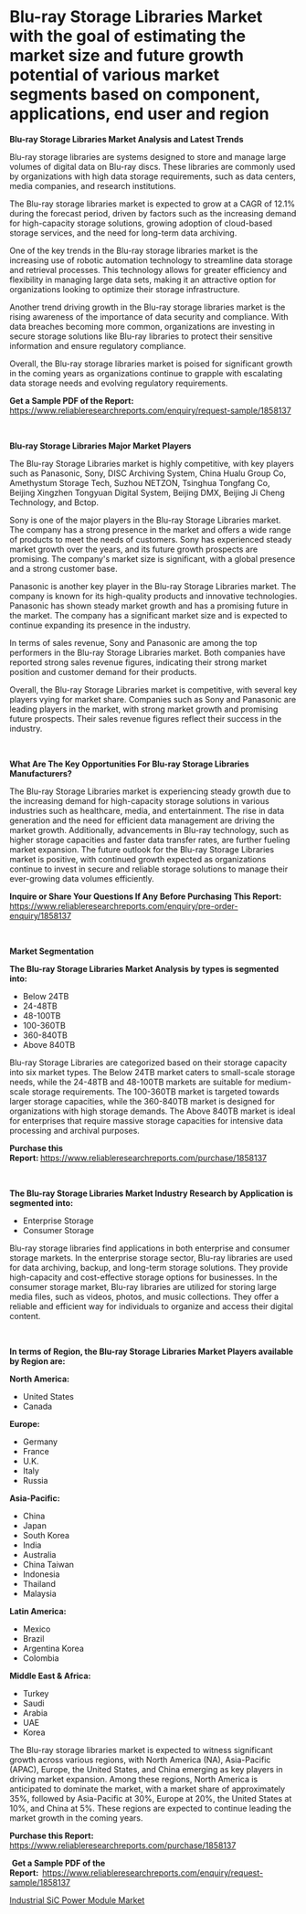 <p><h1>Blu-ray Storage Libraries Market with the goal of estimating the market size and future growth potential of various market segments based on component, applications, end user and region</h1></p><p><strong>Blu-ray Storage Libraries Market Analysis and Latest Trends</strong></p>
<p><p>Blu-ray storage libraries are systems designed to store and manage large volumes of digital data on Blu-ray discs. These libraries are commonly used by organizations with high data storage requirements, such as data centers, media companies, and research institutions.</p><p>The Blu-ray storage libraries market is expected to grow at a CAGR of 12.1% during the forecast period, driven by factors such as the increasing demand for high-capacity storage solutions, growing adoption of cloud-based storage services, and the need for long-term data archiving.</p><p>One of the key trends in the Blu-ray storage libraries market is the increasing use of robotic automation technology to streamline data storage and retrieval processes. This technology allows for greater efficiency and flexibility in managing large data sets, making it an attractive option for organizations looking to optimize their storage infrastructure.</p><p>Another trend driving growth in the Blu-ray storage libraries market is the rising awareness of the importance of data security and compliance. With data breaches becoming more common, organizations are investing in secure storage solutions like Blu-ray libraries to protect their sensitive information and ensure regulatory compliance.</p><p>Overall, the Blu-ray storage libraries market is poised for significant growth in the coming years as organizations continue to grapple with escalating data storage needs and evolving regulatory requirements.</p></p>
<p><strong>Get a Sample PDF of the Report:&nbsp;</strong> <a href="https://www.reliableresearchreports.com/enquiry/request-sample/1858137">https://www.reliableresearchreports.com/enquiry/request-sample/1858137</a></p>
<p>&nbsp;</p>
<p><strong>Blu-ray Storage Libraries Major Market Players</strong></p>
<p><p>The Blu-ray Storage Libraries market is highly competitive, with key players such as Panasonic, Sony, DISC Archiving System, China Hualu Group Co, Amethystum Storage Tech, Suzhou NETZON, Tsinghua Tongfang Co, Beijing Xingzhen Tongyuan Digital System, Beijing DMX, Beijing Ji Cheng Technology, and Bctop. </p><p>Sony is one of the major players in the Blu-ray Storage Libraries market. The company has a strong presence in the market and offers a wide range of products to meet the needs of customers. Sony has experienced steady market growth over the years, and its future growth prospects are promising. The company's market size is significant, with a global presence and a strong customer base.</p><p>Panasonic is another key player in the Blu-ray Storage Libraries market. The company is known for its high-quality products and innovative technologies. Panasonic has shown steady market growth and has a promising future in the market. The company has a significant market size and is expected to continue expanding its presence in the industry.</p><p>In terms of sales revenue, Sony and Panasonic are among the top performers in the Blu-ray Storage Libraries market. Both companies have reported strong sales revenue figures, indicating their strong market position and customer demand for their products.</p><p>Overall, the Blu-ray Storage Libraries market is competitive, with several key players vying for market share. Companies such as Sony and Panasonic are leading players in the market, with strong market growth and promising future prospects. Their sales revenue figures reflect their success in the industry.</p></p>
<p>&nbsp;</p>
<p><strong>What Are The Key Opportunities For Blu-ray Storage Libraries Manufacturers?</strong></p>
<p><p>The Blu-ray Storage Libraries market is experiencing steady growth due to the increasing demand for high-capacity storage solutions in various industries such as healthcare, media, and entertainment. The rise in data generation and the need for efficient data management are driving the market growth. Additionally, advancements in Blu-ray technology, such as higher storage capacities and faster data transfer rates, are further fueling market expansion. The future outlook for the Blu-ray Storage Libraries market is positive, with continued growth expected as organizations continue to invest in secure and reliable storage solutions to manage their ever-growing data volumes efficiently.</p></p>
<p><strong>Inquire or Share Your Questions If Any Before Purchasing This Report:</strong> <a href="https://www.reliableresearchreports.com/enquiry/pre-order-enquiry/1858137">https://www.reliableresearchreports.com/enquiry/pre-order-enquiry/1858137</a></p>
<p>&nbsp;</p>
<p><strong>Market Segmentation</strong></p>
<p><strong>The Blu-ray Storage Libraries Market Analysis by types is segmented into:</strong></p>
<p><ul><li>Below 24TB</li><li>24-48TB</li><li>48-100TB</li><li>100-360TB</li><li>360-840TB</li><li>Above 840TB</li></ul></p>
<p><p>Blu-ray Storage Libraries are categorized based on their storage capacity into six market types. The Below 24TB market caters to small-scale storage needs, while the 24-48TB and 48-100TB markets are suitable for medium-scale storage requirements. The 100-360TB market is targeted towards larger storage capacities, while the 360-840TB market is designed for organizations with high storage demands. The Above 840TB market is ideal for enterprises that require massive storage capacities for intensive data processing and archival purposes.</p></p>
<p><strong>Purchase this Report:&nbsp;</strong><a href="https://www.reliableresearchreports.com/purchase/1858137">https://www.reliableresearchreports.com/purchase/1858137</a></p>
<p>&nbsp;</p>
<p><strong>The Blu-ray Storage Libraries Market Industry Research by Application is segmented into:</strong></p>
<p><ul><li>Enterprise Storage</li><li>Consumer Storage</li></ul></p>
<p><p>Blu-ray storage libraries find applications in both enterprise and consumer storage markets. In the enterprise storage sector, Blu-ray libraries are used for data archiving, backup, and long-term storage solutions. They provide high-capacity and cost-effective storage options for businesses. In the consumer storage market, Blu-ray libraries are utilized for storing large media files, such as videos, photos, and music collections. They offer a reliable and efficient way for individuals to organize and access their digital content.</p></p>
<p>&nbsp;</p>
<p><strong>In terms of Region, the Blu-ray Storage Libraries Market Players available by Region are:</strong></p>
<p>
    <p> <strong> North America: </strong>
        <ul>
            <li>United States</li>
            <li>Canada</li>
        </ul>
        </p> 
    <p> <strong> Europe: </strong>
        <ul>
            <li>Germany</li>
            <li>France</li>
            <li>U.K.</li>
            <li>Italy</li>
            <li>Russia</li>
        </ul>
        </p> 
    <p> <strong> Asia-Pacific: </strong>
        <ul>
            <li>China</li>
            <li>Japan</li>
            <li>South Korea</li>
            <li>India</li>
            <li>Australia</li>
            <li>China Taiwan</li>
            <li>Indonesia</li>
            <li>Thailand</li>
            <li>Malaysia</li>
        </ul>
        </p> 
    <p> <strong> Latin America: </strong>
        <ul>
            <li>Mexico</li>
            <li>Brazil</li>
            <li>Argentina Korea</li>
            <li>Colombia</li>
        </ul>
        </p> 
    <p> <strong> Middle East & Africa: </strong>
        <ul>
            <li>Turkey</li>
            <li>Saudi</li>
            <li>Arabia</li>
            <li>UAE</li>
            <li>Korea</li>
        </ul>
    </p>
    </p>
<p><p>The Blu-ray storage libraries market is expected to witness significant growth across various regions, with North America (NA), Asia-Pacific (APAC), Europe, the United States, and China emerging as key players in driving market expansion. Among these regions, North America is anticipated to dominate the market, with a market share of approximately 35%, followed by Asia-Pacific at 30%, Europe at 20%, the United States at 10%, and China at 5%. These regions are expected to continue leading the market growth in the coming years.</p></p>
<p><strong>Purchase this Report: </strong><a href="https://www.reliableresearchreports.com/purchase/1858137">https://www.reliableresearchreports.com/purchase/1858137</a></p>
<p>&nbsp;<strong>Get a Sample PDF of the Report:&nbsp;&nbsp;</strong><a href="https://www.reliableresearchreports.com/enquiry/request-sample/1858137">https://www.reliableresearchreports.com/enquiry/request-sample/1858137</a></p>
<p><strong></strong></p>
<p><p><a href="https://github.com/NorbertYates/Market-Research-Report-List-4/blob/main/industrial-sic-power-module-market.md">Industrial SiC Power Module Market</a></p></p>